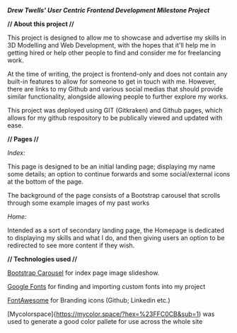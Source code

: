 ***Drew Twells' User Centric Frontend Development Milestone Project***

**// About this project //**

This project is designed to allow me to showcase and advertise my skills in 3D Modelling and Web Development, with the hopes that it'll help me in getting hired or help other people to find and consider me for freelancing work.

At the time of writing, the project is frontend-only and does not contain any built-in features to allow for someone to get in touch with me. However, there are links to my Github and various social medias that should provide similar functionality, alongside allowing people to further explore my works.

This project was deployed using GIT (Gitkraken) and Github pages, which allows for my github respository to be publically viewed and updated with ease.

**// Pages //**

*Index:*

This page is designed to be an initial landing page; displaying my name some details; an option to continue forwards and some social/external icons at the bottom of the page.

The background of the page consists of a Bootstrap carousel that scrolls through some example images of my past works

*Home:*

Intended as a sort of secondary landing page, the Homepage is dedicated to displaying my skills and what I do, and then giving users an option to be redirected to see more content if they wish.



**// Technologies used //**

[Bootstrap Carousel](https://getbootstrap.com/docs/4.3/components/carousel/) for index page image slideshow.

[Google Fonts](https://fonts.google.com) for finding and importing custom fonts into my project

[FontAwesome](https://fontawesome.com/) for Branding icons (Github; Linkedin etc.)

[Mycolorspace]{https://mycolor.space/?hex=%23FFC0CB&sub=1) was used to generate a good color pallete for use across the whole site